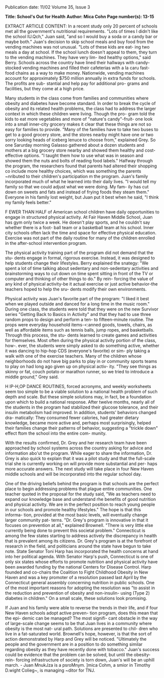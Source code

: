 Publication date: 11/02
Volume 35, Issue 3

**Title: School's Out for Health**
**Author: Mica Cohn**
**Page number(s): 13-15**

EXTRACT ARTICLE CONTENT:
In a recent study only 20 percent of schools 
met all the government's nutritional 
requirements. "Lots of times I didn't like 
the school lU.Qch," Juan said, "and so I 
would buy a soda or a candy bar or maybe 
both." Juan's decision to skip school meals 
and buy food from the vending machines 
was not unusual. "Lots of these kids are eat-
ing two meals a day at school. If the school 
lunch doesn't appeal to them, they turn to 
the vending machines. They have very lim-
ited healthy options," said Berry. Schools 
across the country have lined their hallways 
with candy-stocked vending machines and 
filled their cafeterias with a Ia caru fast-
food chains as a way to make money. 
Nationwide, vending machines account for 
approximately $750 million annually in 
extra funds for schools. The profits are sub-
stantial and help pay for additional pro-
grams and facilities, but they come at a 
high price. 

Many students in the class come from 
families and communities where obesity 
and diabetes have become standard. In 
order to break the cycle of obesity and its 
related health problems, the class had to 
address the larger context in which these 
children were living. Though the pro-
gram told the kids to eat more 
vegetables 
and 
more of 
"nature's candy"-fruit-
one look into a small 
inner-city 
grocery 
makes it clear that 
these things are not so 
easy for families to 
provide. "Many of the 
families have to take 
two buses to get to a 
good grocery store, and 
the stores nearby might 
have one or two sorry looking 
heads of iceberg lenuce to choose 
from," explained Grey. So one Sarurday 
morning Galasso gathered about a dozen 
students and mothers at a big grocery store 
nearby and showed them healthy and cost-
effective options. "I taught them how to 
use what was in season and showed them 
the nuts and bolts of reading food labels." 
Halfway through the program, 
the 
researchers found that parents had altered 
their shopping co include more healthy 
choices, which was something the parents 
~nributed to their children's participation 
m the program. Juan's family incorporated 
much of what he learned into their daily 
lives. "I would tell my family so that we 
could adjust what we were doing. My fam-
ily has cut down on sweets and fats and 
instead of frying foods they steam them." 
Everyone in his family lost weight, but 
Juan put it best when he said, "I think my 
family feels better." 

F
EWER THAN HALF of American school 
children have daily opportunities to 
engage in structured physical activity. At 
Fair Haven Middle School, Juan has gym 
only twice a week. He doesn't play sports, 
and he couldn't say whether there is a foot-
ball team or a basketball team at his school. 
Inner city schools often lack the time and 
space for effective physical education. 
Exercise was not part of the daily routine 
for many of the children enrolled in the 
after-school intervention program. 

The physical activity training part of 
the program did not demand that the stu-
dents engage in formal, rigorous exercise. 
Instead, it was designed to help students 
change their lifestyles. Berry explained the 
snategy: "We spent a lot of time talking 
about sedentary and non-sedentary 
activities and brainstorming 
ways to cut down on time 
spent sitting in front of 
the TV or computer 
and thinking of other 
things to do." By rein-
forcing the value of 
any kind of physical 
activity-be it actual 
exercise or just active 
behavior-the teachers 
hoped to help the sru-
dents modify their own 
environments. 

Physical activity was Juan's 
favorite part of the program: "I liked it best 
when we played outside and danced for a 
long time in the music room." During one 
class, the students were told that they were 
on the new Survivor series "Getting Back to 
Basics in Activity" and that they had to use 
three random props to design and perform 
a ten- to fifteen-minute routine. The props 
were everyday household items-<:anned 
goods, towels, chairs, as well as affordable 
items such as tennis balls, jump ropes, and 
basketballs. Through this process, the stu-
dents learned to create games and activities 
for themselves. Most often during the 
physical activity portion of the class, how-. 
ever, the students were simply asked to do 
something active, whether it was dancing 
to hip-hop CDS (everyone's favorite) or sim-
ply taking a walk with one of the exercise 
teachers. Many of the children whose 
neighborhoods do not have big parks to 
play in or community sports teams to play 
on had long ago given up on physical activ-
ity. "They see things as skinny or fat, couch 
potato or marathon runner, so we tried to 
introduce a middle ground," Grey said. 

H
IP-H,OP 
DANCE 
ROUTINES, forced 
acronyms, and weekly worksheets 
seem too simple to be a viable solution to a 
national health problem of such depth and 
scale. But these simple solutions may, in 
fact, be a foundation upon which to build 
a national response. After twelve months, 
nearly all of the students in the program 
had stabilized their glucose tolerance, and 
their insulin metabolism had improved. In 
addition, students' behaviors changed dra-
matically: They consumed fewer calories, 
had greater dietary knowledge, became 
more active and, perhaps most surprisingly, 
helped their families change their patterns 
of behavior, suggesting a "trickle down" 
effect ftom the school into the entire com-
munity. 

With the results confirmed, Dr. Grey 
and her research 
team 
have 
been 
approached by school systems across the 
country asking for advice and information 
abo'ut the program. While eager to share 
the information, Dr. Grey is also quick to 
explain that it was a pilot study and that 
the full-scale trial she is currently working 
on will provide more substantial and per-
haps more accurate answers. The next 
study will take place in four New Haven 
middle schools and will be incorporated 
into the regular school day. 

One of the driving beliefs behind the 
program is that schools are the perfect place 
to begin addressing problems that plague 
entire communities. One teacher quoted in 
the proposal for the study said, "We as 
teachers need to expand our knowledge 
base and understand rhe benefits of good 
nutrition and physical activity. We are in 
the perfect position to reach young people 
in our schools and promote healthy 
lifestyles." The hope is that this informa-
tion, provided at the most basic levels, will 
eventually change larger community pat-
terns. "Dr. Grey's program is innovative in 
that it focuses on prevention at all," 
explained Brownell. "There is very little 
else currently being done to prevent this 
societal problem." Connecticut is among 
the few states starting to address actively 
the discrepancy in health that is prevalent 
among its citizens. Dr. Grey's program is at 
the forefront of research in the field, and 
politicians around the state have begun to 
take note. State Senator Toni Harp has 
incorporated the health concerns at hand 
into her political agenda. With Senator 
Harp's push, Connecticut is one of only six 
states whose efforts to promote nutrition 
and physical activity have been awarded 
funding by the national Centers for Disease 
Control. Harp founded and co-chairs the 
Coalition to Fight Childhood Obesity in 
New Haven and was a key promoter of a 
resolution passed last April by the 
Connecticut general assembly concerning 
nutrition in public schools. One of the 
most important reasons for adopting the 
resolution was "to assist in the reduction 
and prevention of obesity and non-insulin-
using (Type 2) diabetes in children." On a 
small scale, these solutions look promising. 

If Juan and his family were able to 
reverse the trends in their life, and if four 
New Haven schools adopt active preven-
tion program, does this mean that the epi-
demic can be managed? The most signifi-
cant obstacle in the way of large-scale 
change seems to be that Juan lives in a 
community where obesity is the most nat-
ural path. Solutions are presented to chil-
dren who live in a fat-saturated world. 
Brownell's hope, however, is that the sort of 
action demonstrated by Harp and Grey 
will be noticed. "Ultimately the people and 
the government are in a position to do 
something similar regarding obesity as they 
have recently done with tobacco." Juan's 
success could be evidence that the problem 
can be solved, but until the obesity-rein-
forcing infrastructure of society is torn 
down, Juan's will be an uphill march. -
Juan MnukJza is a psroMnym. 
]mica Cohm, a smior in Timothy D.wight 
Colieg~, is managing ~ditor for TNJ.